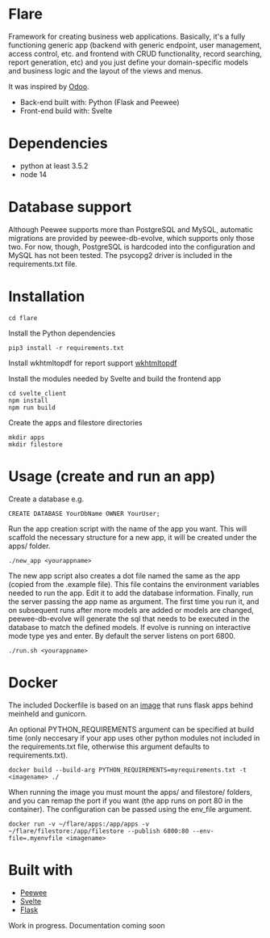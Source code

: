 # Flare
Framework for creating business web applications. Basically, it's a fully functioning generic app (backend with generic endpoint, user management, access control, etc. and frontend with CRUD functionality, record searching, report generation, etc) and you just define your domain-specific models and business logic and the layout of the views and menus.

It was inspired by [Odoo](https://odoo.com).

- Back-end built with: Python (Flask and Peewee)
- Front-end build with: Svelte

# Dependencies
- python at least 3.5.2
- node 14

# Database support
Although Peewee supports more than PostgreSQL and MySQL, automatic migrations are provided by peewee-db-evolve, which supports only those two. For now, though, PostgreSQL is hardcoded into the configuration and MySQL has not been tested. The psycopg2 driver is included in the requirements.txt file.

# Installation
    cd flare

Install the Python dependencies

    pip3 install -r requirements.txt

Install wkhtmltopdf for report support
    [wkhtmltopdf](https://wkhtmltopdf.org/downloads.html)
    
Install the modules needed by Svelte and build the frontend app

    cd svelte_client
    npm install
    npm run build
    
Create the apps and filestore directories

    mkdir apps
    mkdir filestore

# Usage (create and run an app)
Create a database e.g.

    CREATE DATABASE YourDbName OWNER YourUser;

Run the app creation script with the name of the app you want. This will scaffold the necessary structure for a new app, it will be created under the apps/ folder.

    ./new_app <yourappname>

The new app script also creates a dot file named the same as the app (copied from the .example file). This file contains the environment variables needed to run the app. Edit it to add the database information. Finally, run the server passing the app name as argument. The first time you run it, and on subsequent runs after more models are added or models are changed, peewee-db-evolve will generate the sql that needs to be executed in the database to match the defined models. If evolve is running on interactive mode type yes and enter. By default the server listens on port 6800.

    ./run.sh <yourappname>
    
# Docker
The included Dockerfile is based on an [image](https://github.com/tiangolo/meinheld-gunicorn-flask-docker) that runs flask apps behind meinheld and gunicorn. 

An optional PYTHON_REQUIREMENTS argument can be specified at build time (only neccesary if your app uses other python modules not included in the requirements.txt file, otherwise this argument defaults to requirements.txt).

    docker build --build-arg PYTHON_REQUIREMENTS=myrequirements.txt -t <imagename> ./
    
When running the image you must mount the apps/ and filestore/ folders, and you can remap the port if you want (the app runs on port 80 in the container). The configuration can be passed using the env_file argument.

    docker run -v ~/flare/apps:/app/apps -v ~/flare/filestore:/app/filestore --publish 6800:80 --env-file=.myenvfile <imagename>

# Built with
- [Peewee](http://docs.peewee-orm.com/en/latest/)
- [Svelte](https://svelte.dev/)
- [Flask](https://flask.palletsprojects.com/)

Work in progress. Documentation coming soon
